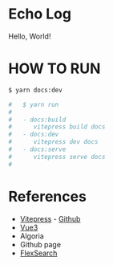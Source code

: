 # Echo Log
Hello, World!

# HOW TO RUN
``` sh
$ yarn docs:dev

#   $ yarn run
#
#   - docs:build
#      vitepress build docs
#   - docs:dev
#      vitepress dev docs
#   - docs:serve
#      vitepress serve docs
#
```

# References
- [Vitepress](https://vitepress.vuejs.org/) - [Github](https://github.com/vuejs/vitepress)
- [Vue3](https://v3.ko.vuejs.org/guide/migration/introduction.html)
- Algoria
- Github page
- [FlexSearch](https://github.com/nextapps-de/flexsearch#options)
